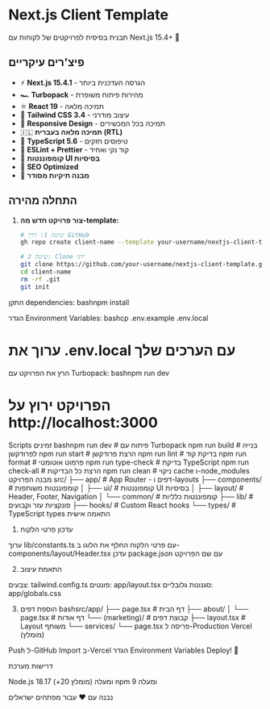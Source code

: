 # Next.js Client Template

תבנית בסיסית לפרויקטים של לקוחות עם Next.js 15.4+ 🚀

## פיצ'רים עיקריים

- ⚡ **Next.js 15.4.1** - הגרסה העדכנית ביותר
- 🏎️ **Turbopack** - מהירות פיתוח משופרת
- ⚛️ **React 19** - תמיכה מלאה
- 🎨 **Tailwind CSS 3.4** - עיצוב מודרני
- 📱 **Responsive Design** - תמיכה בכל המכשירים
- 🇮🇱 **תמיכה מלאה בעברית (RTL)**
- 🔧 **TypeScript 5.6** - טיפוסים חזקים
- 📏 **ESLint + Prettier** - קוד נקי ואחיד
- 🧩 **קומפוננטות UI בסיסיות**
- 🎯 **SEO Optimized**
- 📂 **מבנה תיקיות מסודר**

## התחלה מהירה

1. **צור פרויקט חדש מה-template:**
   ```bash
   # שיטה 1: דרך GitHub
   gh repo create client-name --template your-username/nextjs-client-template --clone
   
   # שיטה 2: Clone ידני
   git clone https://github.com/your-username/nextjs-client-template.git client-name
   cd client-name
   rm -rf .git
   git init

התקן dependencies:
bashnpm install

הגדר Environment Variables:
bashcp .env.example .env.local
# ערוך את .env.local עם הערכים שלך

הרץ את הפרויקט עם Turbopack:
bashnpm run dev
# הפרויקט ירוץ על http://localhost:3000


Scripts זמינים
bashnpm run dev          # פיתוח עם Turbopack
npm run build        # בנייה לפרודקשן
npm run start        # הרצת פרודקשן
npm run lint         # בדיקת קוד
npm run format       # פרמוט אוטומטי
npm run type-check   # בדיקת TypeScript
npm run check-all    # הרצת כל הבדיקות
npm run clean        # ניקוי cache ו-node_modules
מבנה הפרויקט
src/
├── app/              # App Router - דפים ו-layouts
├── components/       # קומפוננטות משותפות
│   ├── ui/          # קומפוננטות UI בסיסיות
│   ├── layout/      # Header, Footer, Navigation
│   └── common/      # קומפוננטות כלליות
├── lib/             # פונקציות עזר וקבועים
├── hooks/           # Custom React hooks
└── types/           # TypeScript types
התאמה אישית
1. עדכון פרטי הלקוח

ערוך lib/constants.ts עם פרטי הלקוח
החלף את הלוגו ב-components/layout/Header.tsx
עדכן package.json עם שם הפרויקט

2. התאמת עיצוב

צבעים: tailwind.config.ts
פונטים: app/layout.tsx
סגנונות גלובליים: app/globals.css

3. הוספת דפים
bashsrc/app/
├── page.tsx         # דף הבית
├── about/
│   └── page.tsx     # דף אודות
└── (marketing)/     # קבוצת דפים
    ├── layout.tsx   # Layout משותף
    └── services/
        └── page.tsx
פריסה ל-Production
Vercel (מומלץ)

Push ל-GitHub
Import ב-Vercel
הגדר Environment Variables
Deploy! 🚀

דרישות מערכת

Node.js 18.17 ומעלה (מומלץ 20+)
npm 9 ומעלה


נבנה עם ❤️ עבור מפתחים ישראלים
